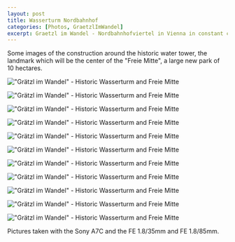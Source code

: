 ```yaml
---
layout: post
title: Wasserturm Nordbahnhof
categories: [Photos, GraetzlImWandel]
excerpt: Graetzl im Wandel - Nordbahnhofviertel in Vienna in constant change
---
```


Some images of the construction around the historic water tower, the landmark which will be the center of the "Freie Mitte", a large new park of 10 hectares. 

!["Grätzl im Wandel" - Historic Wasserturm and Freie Mitte](../images/20210201/wasserturm-01.jpg)

!["Grätzl im Wandel" - Historic Wasserturm and Freie Mitte](../images/20210201/wasserturm-02.jpg)

!["Grätzl im Wandel" - Historic Wasserturm and Freie Mitte](../images/20210201/wasserturm-03.jpg)

!["Grätzl im Wandel" - Historic Wasserturm and Freie Mitte](../images/20210201/wasserturm-04.jpg)

!["Grätzl im Wandel" - Historic Wasserturm and Freie Mitte](../images/20210201/wasserturm-05.jpg)

!["Grätzl im Wandel" - Historic Wasserturm and Freie Mitte](../images/20210201/wasserturm-06.jpg)

!["Grätzl im Wandel" - Historic Wasserturm and Freie Mitte](../images/20210201/wasserturm-07.jpg)

!["Grätzl im Wandel" - Historic Wasserturm and Freie Mitte](../images/20210201/wasserturm-08.jpg)

!["Grätzl im Wandel" - Historic Wasserturm and Freie Mitte](../images/20210201/wasserturm-09.jpg)

!["Grätzl im Wandel" - Historic Wasserturm and Freie Mitte](../images/20210201/wasserturm-10.jpg)

!["Grätzl im Wandel" - Historic Wasserturm and Freie Mitte](../images/20210201/wasserturm-11.jpg)

Pictures taken with the Sony A7C and the FE 1.8/35mm and FE 1.8/85mm.
